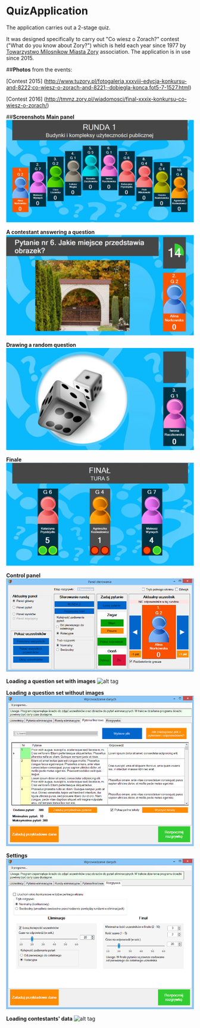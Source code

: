 # QuizApplication

The application carries out a 2-stage quiz. 

It was designed specifically to carry out "Co wiesz o Zorach?" contest ("What do you know about Zory?") which is held each year since 1977 by [Towarzystwo Milosnikow Miasta Zory](http://tmmz.zory.pl/) association. The application is in use since 2015.  

##**Photos** from the events:

[Contest 2015] (http://www.tuzory.pl/fotogaleria,xxxviii-edycja-konkursu-and-8222;co-wiesz-o-zorach-and-8221;-dobiegla-konca,fot5-7-1527.html)

[Contest 2016] (http://tmmz.zory.pl/wiadomosci/final-xxxix-konkursu-co-wiesz-o-zorach/)

##**Screenshots**
**Main panel**
![alt tag](https://github.com/marta-krzyk-dev/QuizApplication/blob/master/Quiz%20main%20panel.png?raw=true)

**A contestant answering a question**
![alt tag](https://github.com/marta-krzyk-dev/QuizApplication/blob/master/Quiz%20question.png?raw=true)

**Drawing a random question**
![alt tag](https://github.com/marta-krzyk-dev/QuizApplication/blob/master/Drawing%20a%20random%20question.png?raw=true)

**Finale**
![alt tag](https://github.com/marta-krzyk-dev/QuizApplication/blob/master/Finale.png?raw=true)

**Control panel**
![alt tag](https://github.com/marta-krzyk-dev/QuizApplication/blob/master/Control%20panel.png?raw=true)

**Loading a question set with images**
![alt tag]()

**Loading a question set without images**
![alt tag](https://github.com/marta-krzyk-dev/QuizApplication/blob/master/Retrieving%20questions%20from%20a%20text%20file.png?raw=true)

**Settings**
![alt tag](https://github.com/marta-krzyk-dev/QuizApplication/blob/master/Settings%20in%20control%20panel.png?raw=true)

**Loading contestants' data**
![alt tag]()

